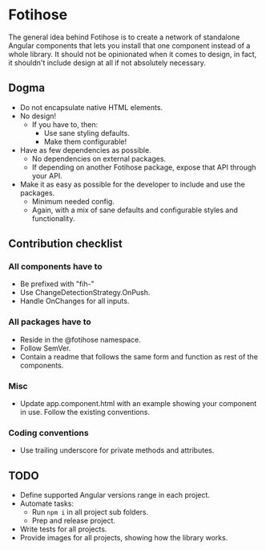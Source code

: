 # Fotihose

The general idea behind Fotihose is to create a network of standalone Angular components that lets you install that one component instead of a whole library.
It should not be opinionated when it comes to design, in fact, it shouldn't include design at all if not absolutely necessary. 

## Dogma
- Do not encapsulate native HTML elements.
- No design!
  - If you have to, then:
    - Use sane styling defaults.
    - Make them configurable!
- Have as few dependencies as possible.
  - No dependencies on external packages.
  - If depending on another Fotihose package, expose that API through your API.
- Make it as easy as possible for the developer to include and use the packages.
  - Minimum needed config.
  - Again, with a mix of sane defaults and configurable styles and functionality.

## Contribution checklist
### All components have to
- Be prefixed with "fih-"
- Use ChangeDetectionStrategy.OnPush.
- Handle OnChanges for all inputs.

### All packages have to
- Reside in the @fotihose namespace.
- Follow SemVer.
- Contain a readme that follows the same form and function as rest of the components.

### Misc
- Update app.component.html with an example showing your component in use. Follow the existing conventions.  

### Coding conventions
- Use trailing underscore for private methods and attributes.
  
## TODO
- Define supported Angular versions range in each project.
- Automate tasks:
  - Run `npm i` in all project sub folders.
  - Prep and release project.
- Write tests for all projects.
- Provide images for all projects, showing how the library works.
